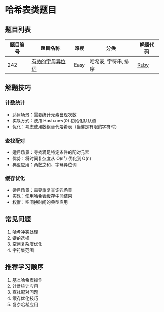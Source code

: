 # 哈希表类题目

## 题目列表

| 题目编号 | 题目名称 | 难度 | 分类 | 解题代码 |
|---------|---------|------|------|----------|
| 242 | [有效的字母异位词](https://leetcode.com/problems/valid-anagram/) | Easy | 哈希表, 字符串, 排序 | [Ruby](/ruby/242.rb) |

## 解题技巧

### 计数统计
- 适用场景：需要统计元素出现次数
- 实现方式：使用 Hash.new(0) 初始化默认值
- 优化：考虑使用数组替代哈希表（当键是有限的字符时）

### 查找配对
- 适用场景：寻找满足特定条件的配对元素
- 优势：将时间复杂度从 O(n²) 优化到 O(n)
- 典型应用：两数之和、字母异位词

### 缓存优化
- 适用场景：需要重复查询的场景
- 实现：使用哈希表缓存中间结果
- 权衡：空间换时间的典型应用

## 常见问题
1. 哈希冲突处理
2. 键的选择
3. 空间复杂度优化
4. 字符集范围

## 推荐学习顺序
1. 基本哈希表操作
2. 计数统计应用
3. 查找配对问题
4. 缓存优化技巧
5. 复杂哈希应用 
